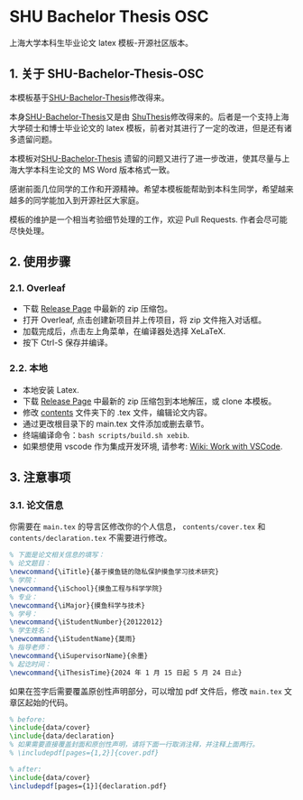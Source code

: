 # SHU Bachelor Thesis OSC

上海大学本科生毕业论文 latex 模板-开源社区版本。 

## 1. 关于 SHU-Bachelor-Thesis-OSC

本模板基于[SHU-Bachelor-Thesis](https://github.com/alfredbowenfeng/SHU-Bachelor-Thesis)修改得来。

本身[SHU-Bachelor-Thesis](https://github.com/alfredbowenfeng/SHU-Bachelor-Thesis)又是由 [ShuThesis](https://github.com/ahhylau/shuthesis)修改得来的。后者是一个支持上海大学硕士和博士毕业论文的 latex 模板，前者对其进行了一定的改进，但是还有诸多遗留问题。

本模板对[SHU-Bachelor-Thesis](https://github.com/alfredbowenfeng/SHU-Bachelor-Thesis) 遗留的问题又进行了进一步改进，使其尽量与上海大学本科生论文的 MS Word 版本格式一致。

感谢前面几位同学的工作和开源精神。希望本模板能帮助到本科生同学，希望越来越多的同学能加入到开源社区大家庭。

模板的维护是一个相当考验细节处理的工作，欢迎 Pull Requests. 作者会尽可能尽快处理。


## 2. 使用步骤

### 2.1. Overleaf

- 下载 [Release Page](https://github.com/shuosc/SHU-Bachelor-Thesis-OSC/releases) 中最新的 zip 压缩包。
- 打开 Overleaf, 点击创建新项目并上传项目，将 zip 文件拖入对话框。
- 加载完成后，点击左上角菜单，在编译器处选择 XeLaTeX.
- 按下 Ctrl-S 保存并编译。

### 2.2. 本地

- 本地安装 Latex.
- 下载 [Release Page](https://github.com/shuosc/SHU-Bachelor-Thesis-OSC/releases) 中最新的 zip 压缩包到本地解压，或 clone 本模板。
- 修改 [contents](./contents/) 文件夹下的 .tex 文件，编辑论文内容。
- 通过更改根目录下的 main.tex 文件添加或删去章节。
- 终端编译命令：`bash scripts/build.sh xebib`.
- 如果想使用 vscode 作为集成开发环境, 请参考: [Wiki: Work with VSCode](https://github.com/shuosc/SHU-Bachelor-Thesis-OSC/wiki/Work-with-VSCode).

## 3. 注意事项

### 3.1. 论文信息

你需要在 `main.tex` 的导言区修改你的个人信息， `contents/cover.tex` 和 `contents/declaration.tex` 不需要进行修改。

```tex
% 下面是论文相关信息的填写：
% 论文题目：
\newcommand{\iTitle}{基于摸鱼链的隐私保护摸鱼学习技术研究}
% 学院：
\newcommand{\iSchool}{摸鱼工程与科学学院}
% 专业：
\newcommand{\iMajor}{摸鱼科学与技术}
% 学号：
\newcommand{\iStudentNumber}{20122012}
% 学生姓名：
\newcommand{\iStudentName}{莫雨}
% 指导老师：
\newcommand{\iSupervisorName}{余墨}
% 起讫时间：
\newcommand{\iThesisTime}{2024 年 1 月 15 日起 5 月 24 日止}
```

如果在签字后需要覆盖原创性声明部分，可以增加 pdf 文件后，修改 `main.tex` 文章区起始的代码。

```tex
% before:
\include{data/cover}
\include{data/declaration}
% 如果需要直接覆盖封面和原创性声明，请将下面一行取消注释，并注释上面两行。
% \includepdf[pages={1,2}]{cover.pdf}

% after:
\include{data/cover}
\includepdf[pages={1}]{declaration.pdf}
```
